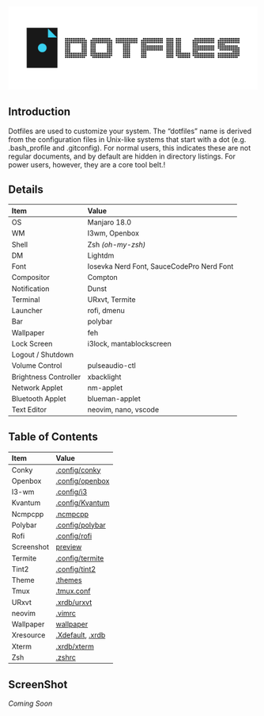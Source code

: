 ![Dotfiles Header](https://raw.githubusercontent.com/nabil48/dotfiles/master/images/header.png)

## Introduction

Dotfiles are used to customize your system. The “dotfiles” name is derived from the configuration files in Unix-like systems that start with a dot (e.g. .bash_profile and .gitconfig). For normal users, this indicates these are not regular documents, and by default are hidden in directory listings. For power users, however, they are a core tool belt.</tspan>!

## Details

| Item                  | Value                                     |
| :-------------------- | :---------------------------------------- |
| OS                    | Manjaro 18.0                              |
| WM                    | I3wm, Openbox                             |
| Shell                 | Zsh _(oh-my-zsh)_                         |
| DM                    | Lightdm                                   |
| Font                  | Iosevka Nerd Font, SauceCodePro Nerd Font |
| Compositor            | Compton                                   |
| Notification          | Dunst                                     |
| Terminal              | URxvt, Termite                            |
| Launcher              | rofi, dmenu                               |
| Bar                   | polybar                                   |
| Wallpaper             | feh                                       |
| Lock Screen           | i3lock, mantablockscreen                  |
| Logout / Shutdown     |                                           |
| Volume Control        | pulseaudio-ctl                            |
| Brightness Controller | xbacklight                                |
| Network Applet        | nm-applet                                 |
| Bluetooth Applet      | blueman-applet                            |
| Text Editor           | neovim, nano, vscode                         |

## Table of Contents

| Item       | Value                                                                                                                                   |
| :--------- | :-------------------------------------------------------------------------------------------------------------------------------------- |
| Conky      | [.config/conky](https://github.com/nabil48/dotfiles/tree/master/.config/conky)                                                          |
| Openbox    | [.config/openbox](https://github.com/nabil48/dotfiles/tree/master/.config/openbox)                                                      |
| I3-wm      | [.config/i3](https://github.com/nabil48/dotfiles/tree/master/.config/i3)                                                                |
| Kvantum    | [.config/Kvantum](https://github.com/nabil48/dotfiles/tree/master/.config/Kvantum)                                                      |
| Ncmpcpp    | [.ncmpcpp](https://github.com/nabil48/dotfiles/tree/master/.ncmpcpp)                                                                    |
| Polybar    | [.config/polybar](https://github.com/nabil48/dotfiles/tree/master/.config/polybar)                                                      |
| Rofi       | [.config/rofi](https://github.com/nabil48/dotfiles/tree/master/.config/rofi)                                                            |
| Screenshot | [preview](https://github.com/nabil48/dotfiles/tree/master/preview)                                                                      |
| Termite    | [.config/termite](https://github.com/nabil48/dotfiles/tree/master/.config/termite)                                                      |
| Tint2      | [.config/tint2](https://github.com/nabil48/dotfiles/tree/master/.config/tint2)                                                          |
| Theme      | [.themes]()                                                                                                                             |
| Tmux       | [.tmux.conf](https://github.com/nabil48/dotfiles/blob/master/.tmux.conf)                                                                |
| URxvt      | [.xrdb/urxvt](https://github.com/nabil48/dotfiles/blob/master/.xrdb/urxvt)                                                              |
| neovim        | [.vimrc](https://github.com/nabil48/dotfiles/blob/master/.confi/nvim)                                                                        |
| Wallpaper  | [wallpaper](https://github.com/nabil48/dotfiles/tree/master/wallpaper)                                                                  |
| Xresource  | [.Xdefault](https://github.com/nabil48/dotfiles/blob/master/.Xdefaults), [.xrdb](https://github.com/nabil48/dotfiles/tree/master/.xrdb) |
| Xterm      | [.xrdb/xterm](https://github.com/nabil48/dotfiles/blob/master/.xrdb/xterm)                                                              |
| Zsh        | [.zshrc](https://github.com/nabil48/dotfiles/blob/master/.zshrc)                                                                        |

## ScreenShot

_Coming Soon_

